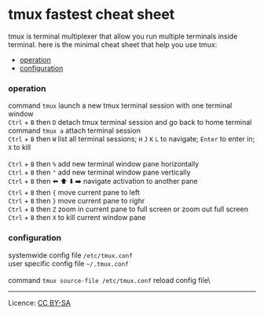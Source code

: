 # tmux fastest cheat sheet
tmux is terminal multiplexer that allow you run multiple terminals inside terminal. here is the minimal cheat sheet that help you use tmux:
- [operation](#operation "goto operation")
- [configuration](#configuration "goto configuration")
### operation
command `tmux` launch a new tmux terminal session with one terminal window\
`Ctrl` + `B` then `D` detach tmux terminal session and go back to home terminal\
command `tmux a` attach terminal session\
`Ctrl` + `B` then `W` list all terminal sessions; `H` `J` `K` `L` to navigate; `Enter` to enter in; `X` to kill\
\
`Ctrl` + `B` then `%` add new terminal window pane horizontally\
`Ctrl` + `B` then `"` add new terminal window pane vertically\
`Ctrl` + `B` then ⬅️ ⬆️ ⬇️ ➡️ navigate activation to another pane\
`Ctrl` + `B` then `{` move current pane to left\
`Ctrl` + `B` then `}` move current pane to righr\
`Ctrl` + `B` then `Z` zoom in current pane to full screen or zoom out full screen\
`Ctrl` + `B` then `X` to kill current window pane
### configuration
systemwide config file `/etc/tmux.conf`\
user specific config file `~/.tmux.conf`\
\
command `tmux source-file /etc/tmux.conf` reload config file\
- - - -
Licence: [CC BY-SA](https://creativecommons.org/licenses/by-sa/4.0/)
